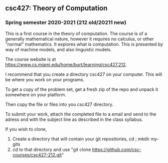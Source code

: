 ## csc427: Theory of Computation
### Spring semester 2020-2021 (212 old/20211 new)

This is a first course in the theory of computation. The course is of a generally mathematical nature, however it requires no calculus, or other "normal" mathematics. It explores what is computation. This is presented by way of machine models, and also linguistic models. 

The course website is at https://www.cs.miami.edu/home/burt/learning/csc427.212.

I recommend that you create a directory csc427 on your computer. This will be where you work on your programs.

To get a copy of the problem set, get a fresh zip of the repo and unpack it somewhere on your platform. 

Then copy the file or files into you csc427 directory.

To submit your work, attach the completed file to a email and send to the adress and with the subject line
as described in the class syllabus.

If you wish to clone, 

1. Create a directory that will contain your git repositories, cd ; mkdir my-gits 
2. cd to that directory and use "git clone https://github.com/csc-courses/csc427-212.git" 
